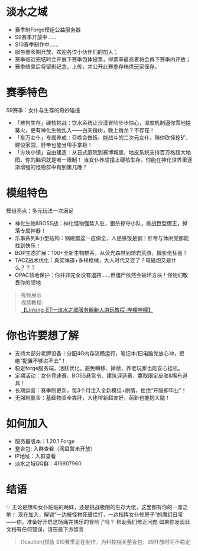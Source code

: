 # 淡水之域
- 赛季制Forge模组公益服务器
- S9赛季开放中……
- S10赛季制作中……
- 服务器长期开放，欢迎各位小伙伴们的加入；
- 赛季临近完结时会开展下赛季包体投票，得票率最高者将会再下赛季内开放；
- 赛季结束后将留影纪念，上传，并公开此赛季存档供玩家保存。

# 赛季特色
S9赛季：女仆与生存的奇妙碰撞
- 「难狗生存」硬核挑战：饮水系统让沙漠冒险步步惊心，温度机制逼你雪地搓篝火，更有神化生物乱入——白天撸树，晚上撸龙？不存在！
- 「车万女仆」专属养成：召唤会做饭、能战斗的二次元女仆，陪你砍怪挖矿、建设家园，肝帝也能当甩手掌柜！
- 「方块小镇」自由建造：从日式庭院到赛博城堡，地皮系统支持百万格超大地图，你的脑洞就是唯一限制！
当女仆养成撞上硬核生存，你能在神化世界里逐渐增强的怪物群中苟到第几晚？

# 模组特色
模组亮点：多元玩法一次满足
- 神化生物&BOSS战：神化怪物强势入驻，狙杀掠夺小队，挑战巨型僵王，掉落专属神器！
- 乐事系列&小型结构：锅碗瓢盆一应俱全，人是铁饭是钢！肝帝与休闲党都能找到快乐！
- BOP生态扩展：100+全新生物群系，从荧光森林到熔岩荒原，摄影佬狂喜！
- TACZ战术优化：真实弹道+多样枪械，大人时代又变了？电磁炮又是什么？？？
- OPAC领地保护：你并非完全没有退路……但僵尸依然会破坏方块！怪物们敬畏你的领地

> 视频展示<br>
> 视频教程:<br>
> [【Linking-ET—淡水之域服务器新人游玩教程-哔哩哔哩】](https://b23.tv/QBS7OsT)

# 你也许要想了解
- 支持大部分老牌设备！分配4G内存流畅运行，笔记本/旧电脑党放心冲，拒绝“配置不够进不去”！
- 稳定forge服务端，活跃优化，避免瞬移、掉帧，养老玩家也能安心挂机。
- 定期活动：女仆竞速赛、BOSS悬赏令、建筑评选赛，赢取限定皮肤&稀有道具！
- 长期运营：赛季制更新，每3个月注入全新模组+剧情，拒绝“开服即毕业”！
- 无强制氪金：基础物资全靠肝，大佬带新超友好，萌新也能抱大腿！

# 如何加入
- 服务器版本：1.20.1 Forge
- 整合包: 入群查看（网盘暂未开放）
- IP地址：入群查看
- 淡水之域QQ群：416907960

# 结语
✨ 无论是想和女仆贴贴的萌妹，还是挑战极限的生存大佬，这里都有你的一席之地！
现在加入，解锁“一边被怪物死缠烂打，一边指挥女仆修房子”的魔幻日常——你，准备好开启这场痛并快乐的冒险了吗？
帮助我们修正问题
如果你发现此文档有任何错误，请在最下方留言

> [!caution]预告
> S10赛季正在制作，为科技相关整合包，S9开放时间不稳定